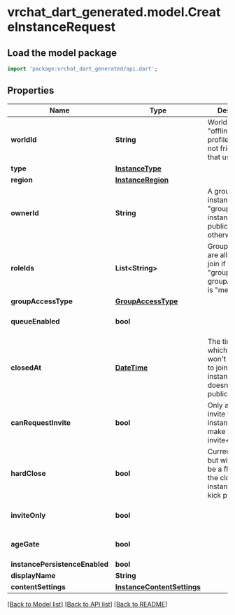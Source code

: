 # vrchat_dart_generated.model.CreateInstanceRequest

## Load the model package
```dart
import 'package:vrchat_dart_generated/api.dart';
```

## Properties
Name | Type | Description | Notes
------------ | ------------- | ------------- | -------------
**worldId** | **String** | WorldID be \"offline\" on User profiles if you are not friends with that user. | 
**type** | [**InstanceType**](InstanceType.md) |  | 
**region** | [**InstanceRegion**](InstanceRegion.md) |  | 
**ownerId** | **String** | A groupId if the instance type is \"group\", null if instance type is public, or a userId otherwise | [optional] 
**roleIds** | **List&lt;String&gt;** | Group roleIds that are allowed to join if the type is \"group\" and groupAccessType is \"member\" | [optional] 
**groupAccessType** | [**GroupAccessType**](GroupAccessType.md) |  | [optional] 
**queueEnabled** | **bool** |  | [optional] [default to false]
**closedAt** | [**DateTime**](DateTime.md) | The time after which users won't be allowed to join the instance. This doesn't work for public instances. | [optional] 
**canRequestInvite** | **bool** | Only applies to invite type instances to make them invite+ | [optional] [default to false]
**hardClose** | **bool** | Currently unused, but will eventually be a flag to set if the closing of the instance should kick people. | [optional] [default to false]
**inviteOnly** | **bool** |  | [optional] [default to false]
**ageGate** | **bool** |  | [optional] [default to false]
**instancePersistenceEnabled** | **bool** |  | [optional] 
**displayName** | **String** |  | [optional] 
**contentSettings** | [**InstanceContentSettings**](InstanceContentSettings.md) |  | [optional] 

[[Back to Model list]](../README.md#documentation-for-models) [[Back to API list]](../README.md#documentation-for-api-endpoints) [[Back to README]](../README.md)


